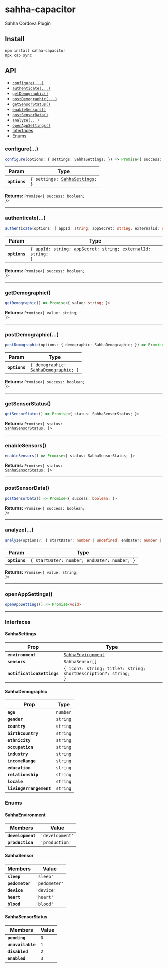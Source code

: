 # sahha-capacitor

Sahha Cordova Plugin

## Install

```bash
npm install sahha-capacitor
npx cap sync
```

## API

<docgen-index>

- [`configure(...)`](#configure)
- [`authenticate(...)`](#authenticate)
- [`getDemographic()`](#getdemographic)
- [`postDemographic(...)`](#postdemographic)
- [`getSensorStatus()`](#getsensorstatus)
- [`enableSensors()`](#enablesensors)
- [`postSensorData()`](#postsensordata)
- [`analyze(...)`](#analyze)
- [`openAppSettings()`](#openappsettings)
- [Interfaces](#interfaces)
- [Enums](#enums)

</docgen-index>

<docgen-api>
<!--Update the source file JSDoc comments and rerun docgen to update the docs below-->

### configure(...)

```typescript
configure(options: { settings: SahhaSettings; }) => Promise<{ success: boolean; }>
```

| Param         | Type                                                                   |
| ------------- | ---------------------------------------------------------------------- |
| **`options`** | <code>{ settings: <a href="#sahhasettings">SahhaSettings</a>; }</code> |

**Returns:** <code>Promise&lt;{ success: boolean; }&gt;</code>

---

### authenticate(...)

```typescript
authenticate(options: { appId: string; appSecret: string; externalId: string; }) => Promise<{ success: boolean; }>
```

| Param         | Type                                                                   |
| ------------- | ---------------------------------------------------------------------- |
| **`options`** | <code>{ appId: string; appSecret: string; externalId: string; }</code> |

**Returns:** <code>Promise&lt;{ success: boolean; }&gt;</code>

---

### getDemographic()

```typescript
getDemographic() => Promise<{ value: string; }>
```

**Returns:** <code>Promise&lt;{ value: string; }&gt;</code>

---

### postDemographic(...)

```typescript
postDemographic(options: { demographic: SahhaDemographic; }) => Promise<{ success: boolean; }>
```

| Param         | Type                                                                            |
| ------------- | ------------------------------------------------------------------------------- |
| **`options`** | <code>{ demographic: <a href="#sahhademographic">SahhaDemographic</a>; }</code> |

**Returns:** <code>Promise&lt;{ success: boolean; }&gt;</code>

---

### getSensorStatus()

```typescript
getSensorStatus() => Promise<{ status: SahhaSensorStatus; }>
```

**Returns:** <code>Promise&lt;{ status: <a href="#sahhasensorstatus">SahhaSensorStatus</a>; }&gt;</code>

---

### enableSensors()

```typescript
enableSensors() => Promise<{ status: SahhaSensorStatus; }>
```

**Returns:** <code>Promise&lt;{ status: <a href="#sahhasensorstatus">SahhaSensorStatus</a>; }&gt;</code>

---

### postSensorData()

```typescript
postSensorData() => Promise<{ success: boolean; }>
```

**Returns:** <code>Promise&lt;{ success: boolean; }&gt;</code>

---

### analyze(...)

```typescript
analyze(options?: { startDate?: number | undefined; endDate?: number | undefined; } | undefined) => Promise<{ value: string; }>
```

| Param         | Type                                                   |
| ------------- | ------------------------------------------------------ |
| **`options`** | <code>{ startDate?: number; endDate?: number; }</code> |

**Returns:** <code>Promise&lt;{ value: string; }&gt;</code>

---

### openAppSettings()

```typescript
openAppSettings() => Promise<void>
```

---

### Interfaces

#### SahhaSettings

| Prop                       | Type                                                                       |
| -------------------------- | -------------------------------------------------------------------------- |
| **`environment`**          | <code><a href="#sahhaenvironment">SahhaEnvironment</a></code>              |
| **`sensors`**              | <code>SahhaSensor[]</code>                                                 |
| **`notificationSettings`** | <code>{ icon?: string; title?: string; shortDescription?: string; }</code> |

#### SahhaDemographic

| Prop                    | Type                |
| ----------------------- | ------------------- |
| **`age`**               | <code>number</code> |
| **`gender`**            | <code>string</code> |
| **`country`**           | <code>string</code> |
| **`birthCountry`**      | <code>string</code> |
| **`ethnicity`**         | <code>string</code> |
| **`occupation`**        | <code>string</code> |
| **`industry`**          | <code>string</code> |
| **`incomeRange`**       | <code>string</code> |
| **`education`**         | <code>string</code> |
| **`relationship`**      | <code>string</code> |
| **`locale`**            | <code>string</code> |
| **`livingArrangement`** | <code>string</code> |

### Enums

#### SahhaEnvironment

| Members           | Value                      |
| ----------------- | -------------------------- |
| **`development`** | <code>'development'</code> |
| **`production`**  | <code>'production'</code>  |

#### SahhaSensor

| Members         | Value                    |
| --------------- | ------------------------ |
| **`sleep`**     | <code>'sleep'</code>     |
| **`pedometer`** | <code>'pedometer'</code> |
| **`device`**    | <code>'device'</code>    |
| **`heart`**     | <code>'heart'</code>     |
| **`blood`**     | <code>'blood'</code>     |

#### SahhaSensorStatus

| Members           | Value          |
| ----------------- | -------------- |
| **`pending`**     | <code>0</code> |
| **`unavailable`** | <code>1</code> |
| **`disabled`**    | <code>2</code> |
| **`enabled`**     | <code>3</code> |

</docgen-api>
